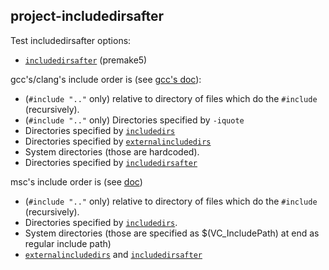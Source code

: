 ## project-includedirsafter

Test includedirsafter options:
- [`includedirsafter`](https://premake.github.io/docs/includedirsafter) (premake5)

gcc's/clang's include order is (see [gcc's doc](https://gcc.gnu.org/onlinedocs/cpp/Search-Path.html)):
- (`#include ".."` only) relative to directory of files which do the `#include` (recursively).
- (`#include ".."` only) Directories specified by `-iquote`
- Directories specified by [`includedirs`](https://premake.github.io/docs/includedirs)
- Directories specified by [`externalincludedirs`](https://premake.github.io/docs/externalincludedirs)
- System directories (those are hardcoded).
- Directories specified by [`includedirsafter`](https://premake.github.io/docs/includedirsafter)

msc's include order is (see [doc](https://learn.microsoft.com/en-us/cpp/preprocessor/hash-include-directive-c-cpp))
- (`#include ".."` only) relative to directory of files which do the `#include` (recursively).
- Directories specified by [`includedirs`](https://premake.github.io/docs/includedirs).
- System directories (those are specified as $(VC_IncludePath) at end as regular include path)
- [`externalincludedirs`](https://premake.github.io/docs/externalincludedirs) and [`includedirsafter`](https://premake.github.io/docs/includedirsafter)

